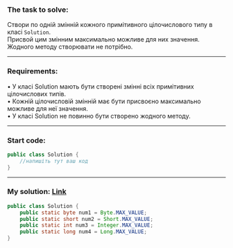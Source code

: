 ### **The task to solve:**  

Створи по одній змінній кожного примітивного цілочислового типу в класі `Solution`.  
Присвой цим змінним максимально можливе для них значення.  
Жодного методу створювати не потрібно.

---

### **Requirements:**  

• У класі Solution мають бути створені змінні всіх примітивних цілочислових типів.  
• Кожній цілочисловій змінній має бути присвоєно максимально можливе для неї значення.  
• У класі Solution не повинно бути створено жодного методу.

---

### **Start code:**  

```java
public class Solution {
    //напишіть тут ваш код
}
```

---

### **My solution: [Link](./src/Solution.java)**  

```java
public class Solution {
    public static byte num1 = Byte.MAX_VALUE;
    public static short num2 = Short.MAX_VALUE;
    public static int num3 = Integer.MAX_VALUE;
    public static long num4 = Long.MAX_VALUE;
}
```
